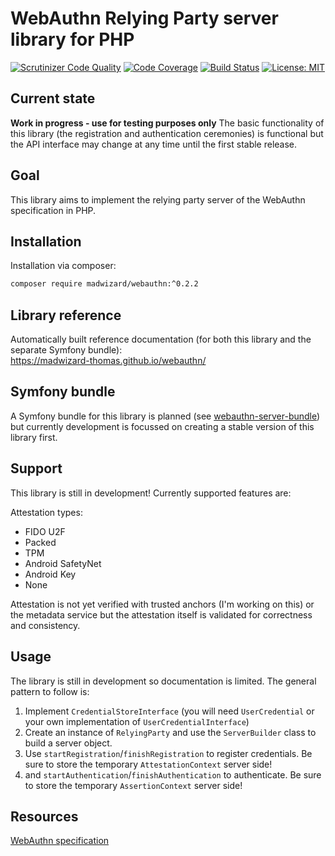 WebAuthn Relying Party server library for PHP
=============================================

[![Scrutinizer Code Quality](https://scrutinizer-ci.com/g/madwizard-thomas/webauthn-server/badges/quality-score.png?b=master)](https://scrutinizer-ci.com/g/madwizard-thomas/webauthn-server/?branch=master)
[![Code Coverage](https://scrutinizer-ci.com/g/madwizard-thomas/webauthn-server/badges/coverage.png?b=master)](https://scrutinizer-ci.com/g/madwizard-thomas/webauthn-server/?branch=master)
[![Build Status](https://scrutinizer-ci.com/g/madwizard-thomas/webauthn-server/badges/build.png?b=master)](https://scrutinizer-ci.com/g/madwizard-thomas/webauthn-server/build-status/master)
[![License: MIT](https://img.shields.io/badge/License-MIT-yellow.svg)](https://opensource.org/licenses/MIT)

Current state
-------------
**Work in progress - use for testing purposes only**
The basic functionality of this library (the registration and authentication ceremonies) is functional but the API interface may change at any time until the first stable release.

Goal
----
This library aims to implement the relying party server of the WebAuthn specification in PHP.

Installation
------------
Installation via composer:
```bash
composer require madwizard/webauthn:^0.2.2
```

Library reference
-----------------
Automatically built reference documentation (for both this library and the separate Symfony bundle): \
https://madwizard-thomas.github.io/webauthn/

Symfony bundle
--------------

A Symfony bundle for this library is planned (see [webauthn-server-bundle](https://github.com/madwizard-thomas/webauthn-server-bundle)) but currently development is focussed on creating a stable version of this library first.

Support
-------

This library is still in development! Currently supported features are:

Attestation types:
- FIDO U2F
- Packed
- TPM
- Android SafetyNet
- Android Key
- None

Attestation is not yet verified with trusted anchors (I'm working on this) or the metadata service but the attestation itself is validated for correctness and consistency.

Usage
-----

The library is still in development so documentation is limited. The general pattern to follow is:

1. Implement `CredentialStoreInterface` (you will need `UserCredential` or your own implementation of `UserCredentialInterface`)
2. Create an instance of `RelyingParty` and use the `ServerBuilder` class to build a server object.
3. Use `startRegistration`/`finishRegistration` to register credentials. Be sure to store the temporary `AttestationContext` server side!
4. and `startAuthentication`/`finishAuthentication` to authenticate. Be sure to store the temporary `AssertionContext` server side!

Resources
---------
[WebAuthn specification](https://www.w3.org/TR/webauthn/)
